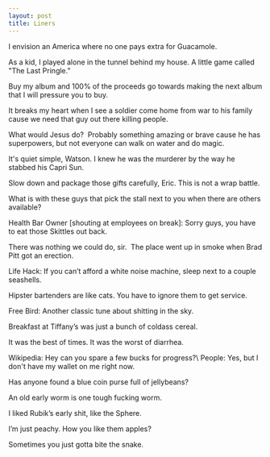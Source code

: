 ```yaml
---
layout: post
title: Liners
---
```

I envision an America where no one pays extra for Guacamole.

As a kid, I played alone in the tunnel behind my house.  A little game called "The Last Pringle."

Buy my album and 100% of the proceeds go towards making the next album that I will pressure you to buy.

It breaks my heart when I see a soldier come home from war to his family cause we need that guy out there killing people.

What would Jesus do?  Probably something amazing or brave cause he has superpowers, but not everyone can walk on water and do magic.

It's quiet simple, Watson.  I knew he was the murderer by the way he stabbed his Capri Sun.

Slow down and package those gifts carefully, Eric.  This is not a wrap battle.

What is with these guys that pick the stall next to you when there are others available?

Health Bar Owner [shouting at employees on break]: Sorry guys, you have to eat those Skittles out back.

There was nothing we could do, sir.  The place went up in smoke when Brad Pitt got an erection.

Life Hack: If you can’t afford a white noise machine, sleep next to a couple seashells.

Hipster bartenders are like cats. You have to ignore them to get service.

Free Bird: Another classic tune about shitting in the sky.

Breakfast at Tiffany’s was just a bunch of coldass cereal.

It was the best of times.  It was the worst of diarrhea.

Wikipedia: Hey can you spare a few bucks for progress?\\
People: Yes, but I don't have my wallet on me right now.

Has anyone found a blue coin purse full of jellybeans?

An old early worm is one tough fucking worm.

I liked Rubik’s early shit, like the Sphere.

I’m just peachy.  How you like them apples?

Sometimes you just gotta bite the snake.
